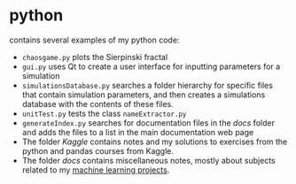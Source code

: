# python
contains several examples of my python code:
* <code>chaosgame.py</code> plots the Sierpinski fractal
* <code>gui.py</code> uses Qt to create a user interface for inputting parameters for a simulation
* <code>simulationsDatabase.py</code> searches a folder hierarchy for specific files that contain simulation parameters, and then creates a simulations database with the contents of these files.
* `unitTest.py` tests the class `nameExtractor.py` 
* `generateIndex.py` searches for documentation files in the *docs* folder and adds the files to a list in the main documentation web page
* The folder *Kaggle* contains notes and my solutions to exercises from the python and pandas courses from Kaggle. 
* The folder *docs* contains miscellaneous notes, mostly about subjects related to my [machine learning projects](https://leoespin.github.io/python/). 
